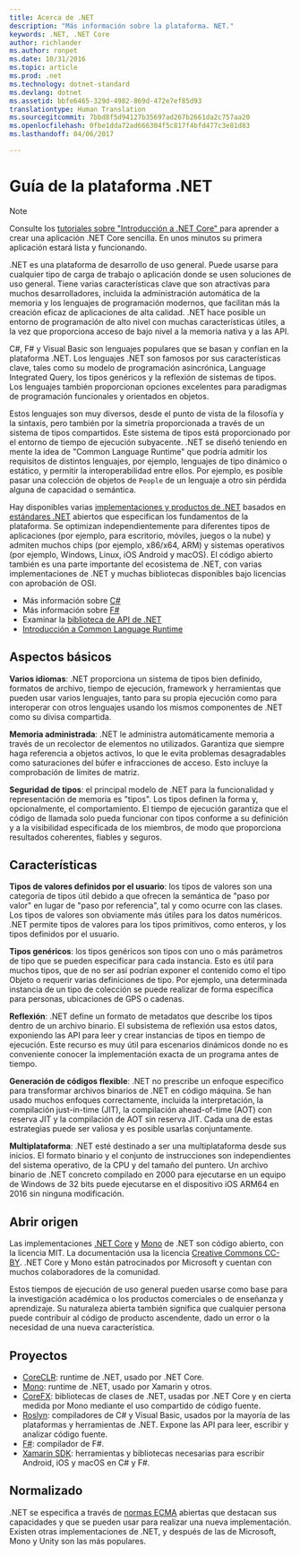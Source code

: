 ```yaml
---
title: Acerca de .NET
description: "Más información sobre la plataforma. NET."
keywords: .NET, .NET Core
author: richlander
ms.author: ronpet
ms.date: 10/31/2016
ms.topic: article
ms.prod: .net
ms.technology: dotnet-standard
ms.devlang: dotnet
ms.assetid: bbfe6465-329d-4982-869d-472e7ef85d93
translationtype: Human Translation
ms.sourcegitcommit: 7bbd8f5d94127b35697ad267b2661da2c757aa20
ms.openlocfilehash: 0fbe1dda72ad666304f5c817f4bfd477c3e81d83
ms.lasthandoff: 04/06/2017

---
```


# <a name="net-platform-guide"></a>Guía de la plataforma .NET

> [!NOTE]
> Consulte los [tutoriales sobre "Introducción a .NET Core" ](../core/getting-started.md) para aprender a crear una aplicación .NET Core sencilla. En unos minutos su primera aplicación estará lista y funcionando.

.NET es una plataforma de desarrollo de uso general. Puede usarse para cualquier tipo de carga de trabajo o aplicación donde se usen soluciones de uso general. Tiene varias características clave que son atractivas para muchos desarrolladores, incluida la administración automática de la memoria y los lenguajes de programación modernos, que facilitan más la creación eficaz de aplicaciones de alta calidad. .NET hace posible un entorno de programación de alto nivel con muchas características útiles, a la vez que proporciona acceso de bajo nivel a la memoria nativa y a las API.

C#, F# y Visual Basic son lenguajes populares que se basan y confían en la plataforma .NET. Los lenguajes .NET son famosos por sus características clave, tales como su modelo de programación asincrónica, Language Integrated Query, los tipos genéricos y la reflexión de sistemas de tipos. Los lenguajes también proporcionan opciones excelentes para paradigmas de programación funcionales y orientados en objetos.

Estos lenguajes son muy diversos, desde el punto de vista de la filosofía y la sintaxis, pero también por la simetría proporcionada a través de un sistema de tipos compartidos. Este sistema de tipos está proporcionado por el entorno de tiempo de ejecución subyacente. .NET se diseñó teniendo en mente la idea de "Common Language Runtime" que podría admitir los requisitos de distintos lenguajes, por ejemplo, lenguajes de tipo dinámico o estático, y permitir la interoperabilidad entre ellos. Por ejemplo, es posible pasar una colección de objetos de `People` de un lenguaje a otro sin pérdida alguna de capacidad o semántica.

Hay disponibles varias [implementaciones y productos de .NET](components.md) basados en [estándares .NET](https://github.com/dotnet/coreclr/blob/master/Documentation/project-docs/dotnet-standards.md) abiertos que especifican los fundamentos de la plataforma. Se optimizan independientemente para diferentes tipos de aplicaciones (por ejemplo, para escritorio, móviles, juegos o la nube) y admiten muchos chips (por ejemplo, x86/x64, ARM) y sistemas operativos (por ejemplo, Windows, Linux, iOS Android y macOS). El código abierto también es una parte importante del ecosistema de .NET, con varias implementaciones de .NET y muchas bibliotecas disponibles bajo licencias con aprobación de OSI.

- Más información sobre [C#](../csharp/index.md)
- Más información sobre [F#](../fsharp/index.md)
- Examinar la [biblioteca de API de .NET](../../api/index.md)
- [Introducción a Common Language Runtime](https://github.com/dotnet/coreclr/blob/master/Documentation/botr/intro-to-clr.md)

<a name="fundamentals"></a>Aspectos básicos
------------

**Varios idiomas**: .NET proporciona un sistema de tipos bien definido, formatos de archivo, tiempo de ejecución, framework y herramientas que pueden usar varios lenguajes, tanto para su propia ejecución como para interoperar con otros lenguajes usando los mismos componentes de .NET como su divisa compartida.

**Memoria administrada**: .NET le administra automáticamente memoria a través de un recolector de elementos no utilizados. Garantiza que siempre haga referencia a objetos activos, lo que le evita problemas desagradables como saturaciones del búfer e infracciones de acceso. Esto incluye la comprobación de límites de matriz.

**Seguridad de tipos**: el principal modelo de .NET para la funcionalidad y representación de memoria es "tipos". Los tipos definen la forma y, opcionalmente, el comportamiento. El tiempo de ejecución garantiza que el código de llamada solo pueda funcionar con tipos conforme a su definición y a la visibilidad especificada de los miembros, de modo que proporciona resultados coherentes, fiables y seguros.

<a name="features"></a>Características
--------

**Tipos de valores definidos por el usuario**: los tipos de valores son una categoría de tipos útil debido a que ofrecen la semántica de "paso por valor" en lugar de "paso por referencia", tal y como ocurre con las clases. Los tipos de valores son obviamente más útiles para los datos numéricos. .NET permite tipos de valores para los tipos primitivos, como enteros, y los tipos definidos por el usuario.

**Tipos genéricos**: los tipos genéricos son tipos con uno o más parámetros de tipo que se pueden especificar para cada instancia. Esto es útil para muchos tipos, que de no ser así podrían exponer el contenido como el tipo Objeto o requerir varias definiciones de tipo. Por ejemplo, una determinada instancia de un tipo de colección se puede realizar de forma específica para personas, ubicaciones de GPS o cadenas.

**Reflexión**: .NET define un formato de metadatos que describe los tipos dentro de un archivo binario. El subsistema de reflexión usa estos datos, exponiendo las API para leer y crear instancias de tipos en tiempo de ejecución. Este recurso es muy útil para escenarios dinámicos donde no es conveniente conocer la implementación exacta de un programa antes de tiempo.

**Generación de códigos flexible**: .NET no prescribe un enfoque específico para transformar archivos binarios de .NET en código máquina. Se han usado muchos enfoques correctamente, incluida la interpretación, la compilación just-in-time (JIT), la compilación ahead-of-time (AOT) con reserva JIT y la compilación de AOT sin reserva JIT. Cada una de estas estrategias puede ser valiosa y es posible usarlas conjuntamente.

**Multiplataforma**: .NET esté destinado a ser una multiplataforma desde sus inicios. El formato binario y el conjunto de instrucciones son independientes del sistema operativo, de la CPU y del tamaño del puntero. Un archivo binario de .NET concreto compilado en 2000 para ejecutarse en un equipo de Windows de 32 bits puede ejecutarse en el dispositivo iOS ARM64 en 2016 sin ninguna modificación.

<a name="open-source"></a>Abrir origen
-----------

Las implementaciones [.NET Core](https://github.com/dotnet/core) y [Mono](https://github.com/mono/mono) de .NET son código abierto, con la licencia MIT. La documentación usa la licencia [Creative Commons CC-BY](https://creativecommons.org/licenses/by/4.0/). .NET Core y Mono están patrocinados por Microsoft y cuentan con muchos colaboradores de la comunidad. 

Estos tiempos de ejecución de uso general pueden usarse como base para la investigación académica o los productos comerciales o de enseñanza y aprendizaje. Su naturaleza abierta también significa que cualquier persona puede contribuir al código de producto ascendente, dado un error o la necesidad de una nueva característica.

<a name="projects"></a>Proyectos
--------

- [CoreCLR](https://github.com/dotnet/coreclr): runtime de .NET, usado por .NET Core.
- [Mono](https://github.com/mono/mono): runtime de .NET, usado por Xamarin y otros.
- [CoreFX](https://github.com/dotnet/coreclr): bibliotecas de clases de .NET, usadas por .NET Core y en cierta medida por Mono mediante el uso compartido de código fuente.
- [Roslyn](https://github.com/dotnet/roslyn): compiladores de C# y Visual Basic, usados por la mayoría de las plataformas y herramientas de .NET. Expone las API para leer, escribir y analizar código fuente.
- [F#](https://github.com/microsoft/visualfsharp): compilador de F#.
- [Xamarin SDK](http://open.xamarin.com): herramientas y bibliotecas necesarias para escribir Android, iOS y macOS en C# y F#.

<a name="standardized"></a>Normalizado
------------

.NET se especifica a través de [normas ECMA](https://github.com/dotnet/coreclr/blob/master/Documentation/project-docs/dotnet-standards.md) abiertas que destacan sus capacidades y que se pueden usar para realizar una nueva implementación. Existen otras implementaciones de .NET, y después de las de Microsoft, Mono y Unity son las más populares.


